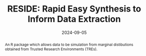---
title: 'RESIDE: Rapid Easy Synthesis to Inform Data Extraction'
authors:
- Ryan Field
- David McAllister
date: '2024-09-05'
publishDate: '2024-09-05T12:00:00.229650Z'
publication_types:
- software
publication: 'Zenodo'
abstract: An R package which allows data to be simulation from marginal distibutions obtained from Trusted Research Environments (TREs).
links:
- name: DOI
  url: https://zenodo.org/doi/10.5281/zenodo.13693881
- name: GitHub
  url: https://github.com/hehta/RESIDE
---